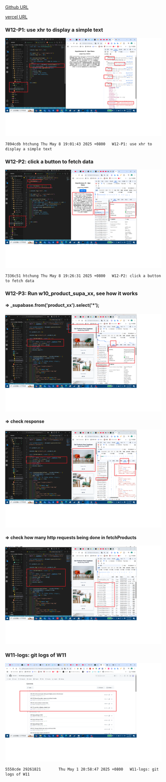 [Github URL](https://github.com/29261821/1132-1N-demo-pengsenFang-10)

[vercel URL](https://1132-1n-demo-pengsenfang-10.vercel.app/)

### W12-P1: use xhr to display a simple text

![](w12-p1.png)

```
7894cdb htchung Thu May 8 19:01:43 2025 +0800   W12-P1: use xhr to display a simple text
```

### W12-P2: click a button to fetch data

![](w12-p2.png)

```
7336c51 htchung Thu May 8 19:26:31 2025 +0800   W12-P2: click a button to fetch data
```

### W12-P3: Run w10_product_supa_xx, see how it works

#### => \_supabase.from('product_xx').select('\*');

![](w12-p3-1.png)

#### => check response

![](w12-p3-2.png)

#### => check how many http requests being done in fetchProducts

![](w12-p3-3.png)

### W11-logs: git logs of W11

![](w12-logs.png)

```
5558cde 29261821        Thu May 1 20:58:47 2025 +0800   W11-logs: git logs of W11
```
